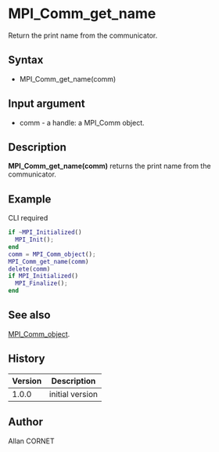 # MPI_Comm_get_name

Return the print name from the communicator.

## Syntax

- MPI_Comm_get_name(comm)

## Input argument

- comm - a handle: a MPI_Comm object.

## Description

  <p><b>MPI_Comm_get_name(comm)</b> returns the print name from the communicator.</p>

## Example

CLI required

```matlab
if ~MPI_Initialized()
  MPI_Init();
end
comm = MPI_Comm_object();
MPI_Comm_get_name(comm)
delete(comm)
if MPI_Initialized()
  MPI_Finalize();
end
```

## See also

[MPI_Comm_object](MPI_Comm_object.md).

## History

| Version | Description     |
| ------- | --------------- |
| 1.0.0   | initial version |

## Author

Allan CORNET
